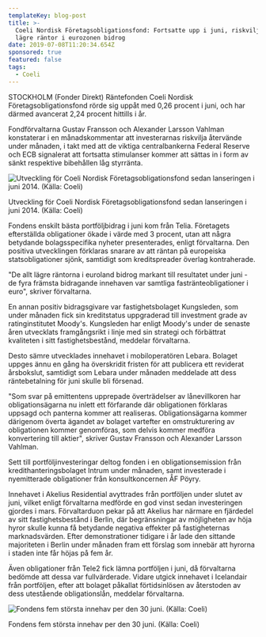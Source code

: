 ```yaml
---
templateKey: blog-post
title: >-
  Coeli Nordisk Företagsobligationsfond: Fortsatte upp i juni, riskvilja och
  lägre räntor i eurozonen bidrog
date: 2019-07-08T11:20:34.654Z
sponsored: true
featured: false
tags:
  - Coeli
---
```

STOCKHOLM (Fonder Direkt) Räntefonden Coeli Nordisk Företagsobligationsfond rörde sig uppåt med 0,26 procent i juni, och har därmed avancerat 2,24 procent hittills i år.



Fondförvaltarna Gustav Fransson och Alexander Larsson Vahlman konstaterar i en månadskommentar att investerarnas riskvilja återvände under månaden, i takt med att de viktiga centralbankerna Federal Reserve och ECB signalerat att fortsatta stimulanser kommer att sättas in i form av sänkt respektive bibehållen låg styrränta.

![Utveckling för Coeli Nordisk Företagsobligationsfond sedan lanseringen i juni 2014. (Källa: Coeli)](/img/coeli8jul5.png)

<span class="image-caption">Utveckling för Coeli Nordisk Företagsobligationsfond sedan lanseringen i juni 2014. (Källa: Coeli)</span>

Fondens enskilt bästa portföljbidrag i juni kom från Telia. Företagets efterställda obligationer ökade i värde med 3 procent, utan att några betydande bolagsspecifika nyheter presenterades, enligt förvaltarna. Den positiva utvecklingen förklaras snarare av att räntan på europeiska statsobligationer sjönk, samtidigt som kreditspreader överlag kontraherade.



"De allt lägre räntorna i euroland bidrog markant till resultatet under juni - de fyra främsta bidragande innehaven var samtliga fastränteobligationer i euro", skriver förvaltarna.



En annan positiv bidragsgivare var fastighetsbolaget Kungsleden, som under månaden fick sin kreditstatus uppgraderad till investment grade av ratinginstitutet Moody's. Kungsleden har enligt Moody's under de senaste åren utvecklats framgångsrikt i linje med sin strategi och förbättrat kvaliteten i sitt fastighetsbestånd, meddelar förvaltarna.



Desto sämre utvecklades innehavet i mobiloperatören Lebara. Bolaget uppges ännu en gång ha överskridit fristen för att publicera ett reviderat årsbokslut, samtidigt som Lebara under månaden meddelade att dess räntebetalning för juni skulle bli försenad.



"Som svar på emittentens upprepade överträdelser av lånevillkoren har obligationsägarna nu inlett ett förfarande där obligationen förklaras uppsagd och panterna kommer att realiseras. Obligationsägarna kommer därigenom överta ägandet av bolaget vartefter en omstrukturering av obligationen kommer genomföras, som delvis kommer medföra konvertering till aktier", skriver Gustav Fransson och Alexander Larsson Vahlman.



Sett till portföljinvesteringar deltog fonden i en obligationsemission från kredithanteringsbolaget Intrum under månaden, samt investerade i nyemitterade obligationer från konsultkoncernen ÅF Pöyry.



Innehavet i Akelius Residential avyttrades från portföljen under slutet av juni, vilket enligt förvaltarna medförde en god vinst sedan investeringen gjordes i mars. Förvaltarduon pekar på att Akelius har närmare en fjärdedel av sitt fastighetsbestånd i Berlin, där begränsningar av möjligheten av höja hyror skulle kunna få betydande negativa effekter på fastigheternas marknadsvärden. Efter demonstrationer tidigare i år lade den sittande majoriteten i Berlin under månaden fram ett förslag som innebär att hyrorna i staden inte får höjas på fem år.



Även obligationer från Tele2 fick lämna portföljen i juni, då förvaltarna bedömde att dessa var fullvärderade. Vidare utgick innehavet i Icelandair från portföljen, efter att bolaget påkallat förtidsinlösen av återstoden av dess utestående obligationslån, meddelar förvaltarna.

![Fondens fem största innehav per den 30 juni. (Källa: Coeli)](/img/coeli8jul6.png)

<span class="image-caption">Fondens fem största innehav per den 30 juni. (Källa: Coeli)</span>
